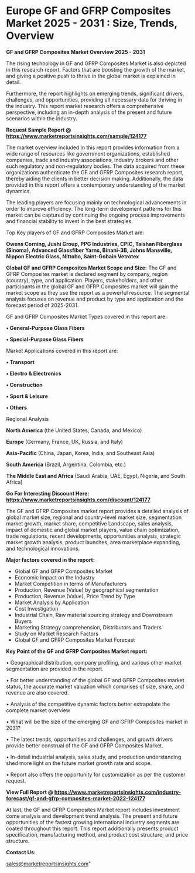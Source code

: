 # Europe GF and GFRP Composites Market 2025 - 2031 : Size, Trends, Overview

<Strong> GF and GFRP Composites Market Overview 2025 - 2031</strong>

The rising technology in GF and GFRP Composites Market is also depicted in this research report. Factors that are boosting the growth of the market, and giving a positive push to thrive in the global market is explained in detail.

Furthermore, the report highlights on emerging trends, significant drivers, challenges, and opportunities, providing all necessary data for thriving in the industry. This report market research offers a comprehensive perspective, including an in-depth analysis of the present and future scenarios within the industry.

<strong>Request Sample Report @ <a href=https://www.marketreportsinsights.com/sample/124177>https://www.marketreportsinsights.com/sample/124177</a></strong>

The market overview included in this report provides information from a wide range of resources like government organizations, established companies, trade and industry associations, industry brokers and other such regulatory and non-regulatory bodies. The data acquired from these organizations authenticate the GF and GFRP Composites research report, thereby aiding the clients in better decision making. Additionally, the data provided in this report offers a contemporary understanding of the market dynamics.

The leading players are focusing mainly on technological advancements in order to improve efficiency. The long-term development patterns for this market can be captured by continuing the ongoing process improvements and financial stability to invest in the best strategies.

Top Key players of GF and GFRP Composites Market are:

<strong>Owens Corning, Jushi Group, PPG Industries, CPIC, Taishan Fiberglass (Sinoma), Advanced Glassfiber Yarns, Binani-3B, Johns Mansville, Nippon Electric Glass, Nittobo, Saint-Gobain Vetrotex</strong>

<strong><b>Global GF and GFRP Composites Market Scope and Size:</b></strong>
The GF and GFRP Composites market is declared segment by company, region (country), type, and application. Players, stakeholders, and other participants in the global GF and GFRP Composites market will gain the market scope as they use the report as a powerful resource. The segmental analysis focuses on revenue and product by type and application and the forecast period of 2025-2031.

GF and GFRP Composites Market Types covered in this report are:

<strong>• General-Purpose Glass Fibers

• Special-Purpose Glass Fibers</strong>

Market Applications covered in this report are:

<strong>• Transport

• Electro & Electronics

• Construction

• Sport & Leisure

• Others</strong> 

Regional Analysis

<strong>North America</strong> (the United States, Canada, and Mexico)

<strong>Europe</strong> (Germany, France, UK, Russia, and Italy)

<strong>Asia-Pacific</strong> (China, Japan, Korea, India, and Southeast Asia)

<strong>South America</strong> (Brazil, Argentina, Colombia, etc.)

<strong>The Middle East and Africa</strong> (Saudi Arabia, UAE, Egypt, Nigeria, and South Africa)

<strong>Go For Interesting Discount Here: <a href=https://www.marketreportsinsights.com/discount/124177>https://www.marketreportsinsights.com/discount/124177</a></strong>

The GF and GFRP Composites market report provides a detailed analysis of global market size, regional and country-level market size, segmentation market growth, market share, competitive Landscape, sales analysis, impact of domestic and global market players, value chain optimization, trade regulations, recent developments, opportunities analysis, strategic market growth analysis, product launches, area marketplace expanding, and technological innovations.

<strong><b>Major factors covered in the report:</b></strong>
<ul>
  <li>Global GF and GFRP Composites Market </li>
  <li>Economic Impact on the Industry</li>
  <li>Market Competition in terms of Manufacturers</li>
  <li>Production, Revenue (Value) by geographical segmentation</li>
  <li>Production, Revenue (Value), Price Trend by Type</li>
  <li>Market Analysis by Application</li>
  <li>Cost Investigation</li>
  <li>Industrial Chain, Raw material sourcing strategy and Downstream Buyers</li>
  <li>Marketing Strategy comprehension, Distributors and Traders</li>
  <li>Study on Market Research Factors</li>
  <li>Global GF and GFRP Composites Market Forecast</li>
</ul>

<strong><b>Key Point of the GF and GFRP Composites Market report:</b></strong>

• Geographical distribution, company profiling, and various other market segmentation are provided in the report.

• For better understanding of the global GF and GFRP Composites market status, the accurate market valuation which comprises of size, share, and revenue are also covered.

• Analysis of the competitive dynamic factors better extrapolate the complete market overview

• What will be the size of the emerging GF and GFRP Composites market in 2031?

• The latest trends, opportunities and challenges, and growth drivers provide better construal of the GF and GFRP Composites Market.

• In-detail industrial analysis, sales study, and production understanding shed more light on the future market growth rate and scope.

• Report also offers the opportunity for customization as per the customer request.

<strong><b>View Full Report @ <a href=https://www.marketreportsinsights.com/industry-forecast/gf-and-gfrp-composites-market-2022-124177>https://www.marketreportsinsights.com/industry-forecast/gf-and-gfrp-composites-market-2022-124177</a></b></strong>


At last, the GF and GFRP Composites Market report includes investment come analysis and development trend analysis. The present and future opportunities of the fastest growing international industry segments are coated throughout this report. This report additionally presents product specification, manufacturing method, and product cost structure, and price structure.

<strong>Contact Us:</strong>

sales@marketreportsinsights.com"
